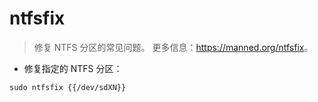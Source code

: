 # ntfsfix

> 修复 NTFS 分区的常见问题。
> 更多信息：<https://manned.org/ntfsfix>。

- 修复指定的 NTFS 分区：

`sudo ntfsfix {{/dev/sdXN}}`